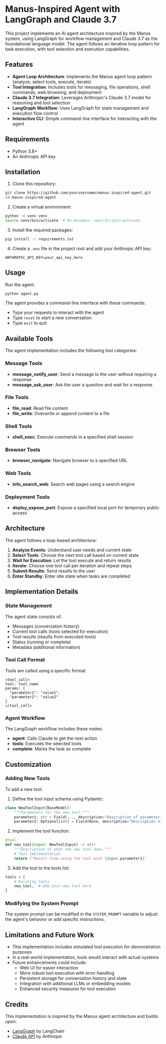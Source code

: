 # Manus-Inspired Agent with LangGraph and Claude 3.7

This project implements an AI agent architecture inspired by the Manus system, using LangGraph for workflow management and Claude 3.7 as the foundational language model. The agent follows an iterative loop pattern for task execution, with tool selection and execution capabilities.

## Features

- **Agent Loop Architecture**: Implements the Manus agent loop pattern (analyze, select tools, execute, iterate)
- **Tool Integration**: Includes tools for messaging, file operations, shell commands, web browsing, and deployment
- **Claude 3.7 Integration**: Leverages Anthropic's Claude 3.7 model for reasoning and tool selection
- **LangGraph Workflow**: Uses LangGraph for state management and execution flow control
- **Interactive CLI**: Simple command-line interface for interacting with the agent

## Requirements

- Python 3.8+
- An Anthropic API key

## Installation

1. Clone this repository:
```bash
git clone https://github.com/yourusername/manus-inspired-agent.git
cd manus-inspired-agent
```

2. Create a virtual environment:
```bash
python -m venv venv
source venv/bin/activate  # On Windows: venv\Scripts\activate
```

3. Install the required packages:
```bash
pip install -r requirements.txt
```

4. Create a `.env` file in the project root and add your Anthropic API key:
```
ANTHROPIC_API_KEY=your_api_key_here
```

## Usage

Run the agent:

```bash
python agent.py
```

The agent provides a command-line interface with these commands:
- Type your requests to interact with the agent
- Type `reset` to start a new conversation
- Type `exit` to quit

## Available Tools

The agent implementation includes the following tool categories:

### Message Tools

- **message_notify_user**: Send a message to the user without requiring a response
- **message_ask_user**: Ask the user a question and wait for a response

### File Tools

- **file_read**: Read file content
- **file_write**: Overwrite or append content to a file

### Shell Tools

- **shell_exec**: Execute commands in a specified shell session

### Browser Tools

- **browser_navigate**: Navigate browser to a specified URL

### Web Tools

- **info_search_web**: Search web pages using a search engine

### Deployment Tools

- **deploy_expose_port**: Expose a specified local port for temporary public access

## Architecture

The agent follows a loop-based architecture:

1. **Analyze Events**: Understand user needs and current state
2. **Select Tools**: Choose the next tool call based on current state
3. **Wait for Execution**: Let the tool execute and return results
4. **Iterate**: Choose one tool call per iteration and repeat steps
5. **Submit Results**: Send results to the user
6. **Enter Standby**: Enter idle state when tasks are completed

## Implementation Details

### State Management

The agent state consists of:
- Messages (conversation history)
- Current tool calls (tools selected for execution)
- Tool results (results from executed tools)
- Status (running or complete)
- Metadata (additional information)

### Tool Call Format

Tools are called using a specific format:

```
<tool_call>
tool: tool_name
params: {
  "parameter1": "value1",
  "parameter2": "value2"
}
</tool_call>
```

### Agent Workflow

The LangGraph workflow includes these nodes:
- **agent**: Calls Claude to get the next action
- **tools**: Executes the selected tools
- **complete**: Marks the task as complete

## Customization

### Adding New Tools

To add a new tool:

1. Define the tool input schema using Pydantic:
```python
class NewToolInput(BaseModel):
    """Parameters for the new_tool."""
    parameter1: str = Field(..., description="Description of parameter1")
    parameter2: Optional[int] = Field(None, description="Description of parameter2")
```

2. Implement the tool function:
```python
@tool
def new_tool(input: NewToolInput) -> str:
    """Description of what the new tool does."""
    # Tool implementation
    return f"Result from using the tool with {input.parameter1}"
```

3. Add the tool to the tools list:
```python
tools = [
    # Existing tools
    new_tool,  # Add your new tool here
]
```

### Modifying the System Prompt

The system prompt can be modified in the `SYSTEM_PROMPT` variable to adjust the agent's behavior or add specific instructions.

## Limitations and Future Work

- This implementation includes simulated tool execution for demonstration purposes
- In a real-world implementation, tools would interact with actual systems
- Future enhancements could include:
  - Web UI for easier interaction
  - More robust tool execution with error handling
  - Persistent storage for conversation history and state
  - Integration with additional LLMs or embedding models
  - Enhanced security measures for tool execution

## Credits

This implementation is inspired by the Manus agent architecture and builds upon:
- [LangGraph](https://github.com/langchain-ai/langgraph) by LangChain
- [Claude API](https://anthropic.com) by Anthropic

